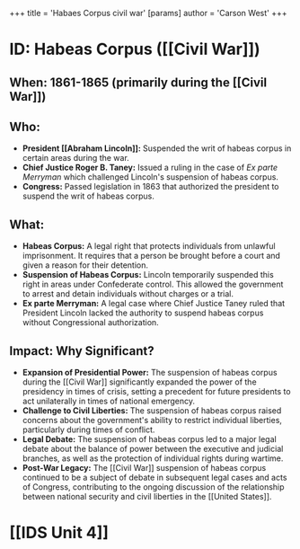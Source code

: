 +++
 title = 'Habaes Corpus civil war'
[params]
	author = 'Carson West'
+++
# ID: Habeas Corpus ([[Civil War]]) 
## When: 1861-1865 (primarily during the [[Civil War]])
## Who: 
* **President [[Abraham Lincoln]]:** Suspended the writ of habeas corpus in certain areas during the war.
* **Chief Justice Roger B. Taney:** Issued a ruling in the case of *Ex parte Merryman* which challenged Lincoln's suspension of habeas corpus.
* **Congress:** Passed legislation in 1863 that authorized the president to suspend the writ of habeas corpus.
## What: 
* **Habeas Corpus:** A legal right that protects individuals from unlawful imprisonment. It requires that a person be brought before a court and given a reason for their detention.
* **Suspension of Habeas Corpus:** Lincoln temporarily suspended this right in areas under Confederate control. This allowed the government to arrest and detain individuals without charges or a trial. 
* **Ex parte Merryman:** A legal case where Chief Justice Taney ruled that President Lincoln lacked the authority to suspend habeas corpus without Congressional authorization. 
## Impact: Why Significant? 
* **Expansion of Presidential Power:**  The suspension of habeas corpus during the [[Civil War]] significantly expanded the power of the presidency in times of crisis, setting a precedent for future presidents to act unilaterally in times of national emergency.
* **Challenge to Civil Liberties:** The suspension of habeas corpus raised concerns about the government's ability to restrict individual liberties, particularly during times of conflict. 
* **Legal Debate:** The suspension of habeas corpus led to a major legal debate about the balance of power between the executive and judicial branches, as well as the protection of individual rights during wartime.
* **Post-War Legacy:** The [[Civil War]] suspension of habeas corpus continued to be a subject of debate in subsequent legal cases and acts of Congress, contributing to the ongoing discussion of the relationship between national security and civil liberties in the [[United States]]. 

# [[IDS Unit 4]]